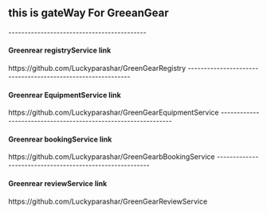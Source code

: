 <h2>this is gateWay For GreeanGear</h2>
-------------------------------------------
<h4>Greenrear registryService link </h4>
https://github.com/Luckyparashar/GreenGearRegistry
------------------------------------------------------------
<h4>Greenrear EquipmentService link </h4>
https://github.com/Luckyparashar/GreenGearEquipmentService
---------------------------------------------------------------
<h4>Greenrear bookingService link </h4>
https://github.com/Luckyparashar/GreenGearbBookingService
---------------------------------------------------------
<h4>Greenrear reviewService link </h4>
https://github.com/Luckyparashar/GreenGearReviewService
